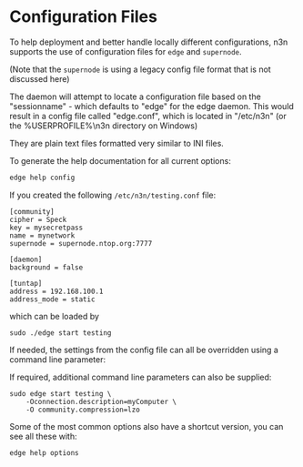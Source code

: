 # Configuration Files

To help deployment and better handle locally different configurations, n3n
supports the use of configuration files for `edge` and `supernode`.

(Note that the `supernode` is using a legacy config file format that is
not discussed here)

The daemon will attempt to locate a configuration file based on the
"sessionname" - which defaults to "edge" for the edge daemon.  This would
result in a config file called "edge.conf", which is located in "/etc/n3n" (or
the %USERPROFILE%\n3n directory on Windows)

They are plain text files formatted very similar to INI files.

To generate the help documentation for all current options:
```bash
edge help config
```

If you created the following `/etc/n3n/testing.conf` file:

```
[community]
cipher = Speck
key = mysecretpass
name = mynetwork
supernode = supernode.ntop.org:7777

[daemon]
background = false

[tuntap]
address = 192.168.100.1
address_mode = static
```

which can be loaded by

```
sudo ./edge start testing
```

If needed, the settings from the config file can all be overridden using a
command line parameter:

If required, additional command line parameters can also be supplied:

```
sudo edge start testing \
    -Oconnection.description=myComputer \
    -O community.compression=lzo
```

Some of the most common options also have a shortcut version, you can see all
these with:

```
edge help options
```
